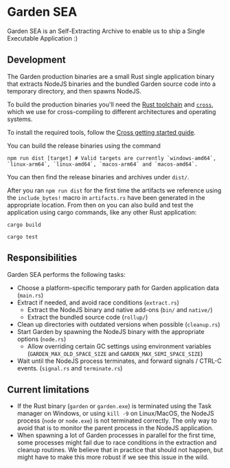 # Garden SEA

Garden SEA is an Self-Extracting Archive to enable us to ship a Single Executable Application :)

## Development
The Garden production binaries are a small Rust single application binary that extracts NodeJS binaries and the bundled Garden source code into a temporary directory, and then spawns NodeJS.

To build the production binaries you'll need the [Rust toolchain](https://www.rust-lang.org/learn/get-started) and [`cross`](https://github.com/cross-rs/cross#installation), which we use for cross-compiling to different architectures and operating systems.

To install the required tools, follow the [Cross getting started guide](https://github.com/cross-rs/cross/wiki/Getting-Started).

You can build the release binaries using the command

```shell
npm run dist [target] # Valid targets are currently `windows-amd64`, `linux-arm64`, `linux-amd64`, `macos-arm64` and `macos-amd64`.
```
You can then find the release binaries and archives under `dist/`.

After you ran `npm run dist` for the first time the artifacts we reference using the `include_bytes!` macro in `artifacts.rs` have been generated in the appropriate location. From then on you can also build and test the application using cargo commands, like any other Rust application:

```shell
cargo build
```

```shell
cargo test
```

## Responsibilities

Garden SEA performs the following tasks:
- Choose a platform-specific temporary path for Garden application data (`main.rs`)
- Extract if needed, and avoid race conditions (`extract.rs`)
  - Extract the NodeJS binary and native add-ons (`bin/` and `native/`)
  - Extract the bundled source code (`rollup/`)
- Clean up directories with outdated versions when possible (`cleanup.rs`)
- Start Garden by spawning the NodeJS binary with the appropriate options (`node.rs`)
  - Allow overriding certain GC settings using environment variables (`GARDEN_MAX_OLD_SPACE_SIZE` and `GARDEN_MAX_SEMI_SPACE_SIZE`)
- Wait until the NodeJS process terminates, and forward signals / CTRL-C events. (`signal.rs` and `terminate.rs`)

## Current limitations

- If the Rust binary (`garden` or `garden.exe`) is terminated using the Task manager on Windows, or using `kill -9` on Linux/MacOS, the NodeJS process (`node` or `node.exe`) is not terminated correctly. The only way to avoid that is to monitor the parent process in the NodeJS application.
- When spawning a lot of Garden processes in parallel for the first time, some processes might fail due to race conditions in the extraction and cleanup routines. We believe that in practice that should not happen, but might have to make this more robust if we see this issue in the wild.
